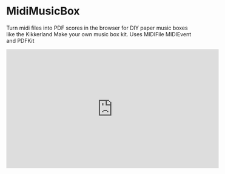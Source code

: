 # MidiMusicBox
Turn midi files into PDF scores in the browser for DIY paper music boxes like the Kikkerland Make your own music box kit.
Uses MIDIFile MIDIEvent and PDFKit

<iframe width="560" height="315" src="https://www.youtube.com/embed/-olhpDi0ZhE" frameborder="0" allowfullscreen></iframe>
